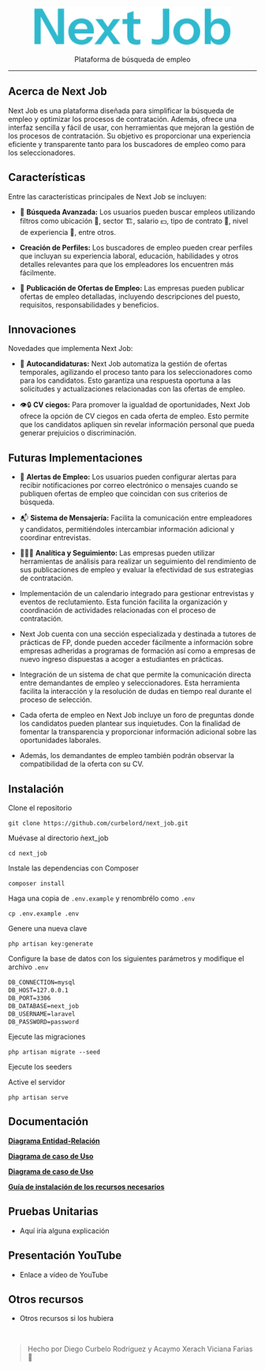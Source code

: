 <p align="center">
    <img src="public/build/assets/img/logo_next_job_ext.svg" width="400" alt="Next Job Logo">
</p>

<p align="center">
    Plataforma de búsqueda de empleo
</p>

___

## Acerca de Next Job

Next Job es una plataforma diseñada para simplificar la búsqueda de empleo y optimizar los procesos de contratación. Además, ofrece una interfaz sencilla y fácil de usar, con herramientas que mejoran la gestión de los procesos de contratación. Su objetivo es proporcionar una experiencia eficiente y transparente tanto para los buscadores de empleo como para los seleccionadores.

## Características

Entre las características principales de Next Job se incluyen:

- 🔎 **Búsqueda Avanzada:** Los usuarios pueden buscar empleos utilizando filtros como ubicación 📍, sector 🏗️, salario 💵, tipo de contrato 📄, nivel de experiencia 📅, entre otros.

- **Creación de Perfiles:** Los buscadores de empleo pueden crear perfiles que incluyan su experiencia laboral, educación, habilidades y otros detalles relevantes para que los empleadores los encuentren más fácilmente.

- 💼 **Publicación de Ofertas de Empleo:** Las empresas pueden publicar ofertas de empleo detalladas, incluyendo descripciones del puesto, requisitos, responsabilidades y beneficios.

## Innovaciones

Novedades que implementa Next Job:

- 🔎 **Autocandidaturas:** Next Job automatiza la gestión de ofertas temporales, agilizando el proceso tanto para los seleccionadores como para los candidatos. Esto garantiza una respuesta oportuna a las solicitudes y actualizaciones relacionadas con las ofertas de empleo.

- 👁️🔒 **CV ciegos:** Para promover la igualdad de oportunidades, Next Job ofrece la opción de CV ciegos en cada oferta de empleo. Esto permite que los candidatos apliquen sin revelar información personal que pueda generar prejuicios o discriminación.


## Futuras Implementaciones

- 🚨 **Alertas de Empleo:** Los usuarios pueden configurar alertas para recibir notificaciones por correo electrónico o mensajes cuando se publiquen ofertas de empleo que coincidan con sus criterios de búsqueda.

- 📬 **Sistema de Mensajería:** Facilita la comunicación entre empleadores y candidatos, permitiéndoles intercambiar información adicional y coordinar entrevistas.

- 🕵🏻‍♀️ **Analítica y Seguimiento:** Las empresas pueden utilizar herramientas de análisis para realizar un seguimiento del rendimiento de sus publicaciones de empleo y evaluar la efectividad de sus estrategias de contratación.

- Implementación de un calendario integrado para gestionar entrevistas y eventos de reclutamiento. Esta función facilita la organización y coordinación de actividades relacionadas con el proceso de contratación.

- Next Job cuenta con una sección especializada y destinada a tutores de prácticas de FP, donde pueden acceder fácilmente a información sobre empresas adheridas a programas de formación así como a empresas de nuevo ingreso dispuestas a acoger a estudiantes en prácticas.

- Integración de un sistema de chat que permite la comunicación directa entre demandantes de empleo y seleccionadores. Esta herramienta facilita la interacción y la resolución de dudas en tiempo real durante el proceso de selección.

- Cada oferta de empleo en Next Job incluye un foro de preguntas donde los candidatos pueden plantear sus inquietudes. Con la finalidad de fomentar la transparencia y proporcionar información adicional sobre las oportunidades laborales.

- Además, los demandantes de empleo también podrán observar la compatibilidad de la oferta con su CV.

## Instalación

Clone el repositorio
~~~
git clone https://github.com/curbelord/next_job.git
~~~
Muévase al directorio ǹext_job
~~~
cd next_job
~~~
Instale las dependencias con Composer
~~~
composer install
~~~
Haga una copia de `.env.example` y renombrélo como `.env`
~~~
cp .env.example .env
~~~
Genere una nueva clave
~~~
php artisan key:generate
~~~
Configure la base de datos con los siguientes parámetros y modifique el archivo `.env`
~~~
DB_CONNECTION=mysql
DB_HOST=127.0.0.1
DB_PORT=3306
DB_DATABASE=next_job
DB_USERNAME=laravel
DB_PASSWORD=password
~~~
Ejecute las migraciones
~~~
php artisan migrate --seed
~~~
Ejecute los seeders

Active el servidor
~~~
php artisan serve
~~~
## Documentación

**[Diagrama Entidad-Relación](https://www.figma.com/file/1tRa2b5FSW4VuoCMJRVAvG/Diagrama-Entidad-Relaci%C3%B3n?type=whiteboard&node-id=0%3A1&t=kTCtA2pTPIE0xrOd-1)**

**[Diagrama de caso de Uso](https://docs.google.com/document/d/1k_FPWJaiBh6g11-L8nAPHnMrsvgE6CryUoKjP_H95-E/edit?usp=sharing)**

**[Diagrama de caso de Uso](https://docs.google.com/document/d/1k_FPWJaiBh6g11-L8nAPHnMrsvgE6CryUoKjP_H95-E/edit?usp=sharing)**

**[Guía de instalación de los recursos necesarios](https://docs.google.com/document/d/1bUNrxmiI227XMSrMRrBsugIw1gLHGQecDdysPuhjTB4/edit?usp=sharing)**

## Pruebas Unitarias

- Aquí iría alguna explicación

## Presentación YouTube

- Enlace a vídeo de YouTube

## Otros recursos

- Otros recursos si los hubiera

<br>

> Hecho por Diego Curbelo Rodríguez y Acaymo Xerach Viciana Farias 🩵
